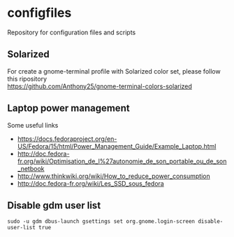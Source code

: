 configfiles
===========

Repository for configuration files and scripts

Solarized
---------

For create a gnome-terminal profile with Solarized color set, please follow this ripository  
https://github.com/Anthony25/gnome-terminal-colors-solarized

Laptop power management
-----------------------

Some useful links
* https://docs.fedoraproject.org/en-US/Fedora/15/html/Power_Management_Guide/Example_Laptop.html
* http://doc.fedora-fr.org/wiki/Optimisation_de_l%27autonomie_de_son_portable_ou_de_son_netbook
* http://www.thinkwiki.org/wiki/How_to_reduce_power_consumption
* http://doc.fedora-fr.org/wiki/Les_SSD_sous_fedora

Disable gdm user list
---------------------

    sudo -u gdm dbus-launch gsettings set org.gnome.login-screen disable-user-list true

